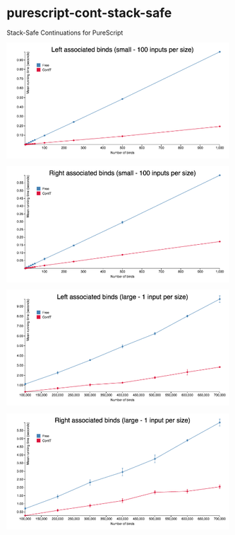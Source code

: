 # purescript-cont-stack-safe
Stack-Safe Continuations for PureScript

![Left Binds Small](Benchmark/graphs/left-bind-small.png)

![Right Binds Small](Benchmark/graphs/right-bind-small.png)

![Left Binds Large](Benchmark/graphs/left-bind-large.png)

![Right Binds Large](Benchmark/graphs/right-bind-large.png)
